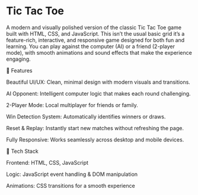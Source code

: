 # Tic Tac Toe 
A modern and visually polished version of the classic Tic Tac Toe game<br>built with HTML, CSS, and JavaScript. This isn’t the usual basic grid it’s a feature-rich, interactive, and responsive game designed for both fun and learning. You can play against the computer (AI) or a friend (2-player mode), with smooth animations and sound effects that make the experience engaging.

🚀 Features

Beautiful UI/UX: Clean, minimal design with modern visuals and transitions.

AI Opponent: Intelligent computer logic that makes each round challenging.

2-Player Mode: Local multiplayer for friends or family.

Win Detection System: Automatically identifies winners or draws.

Reset & Replay: Instantly start new matches without refreshing the page.

Fully Responsive: Works seamlessly across desktop and mobile devices.

🧠 Tech Stack

Frontend: HTML, CSS, JavaScript

Logic: JavaScript event handling & DOM manipulation

Animations: CSS transitions for a smooth experience
